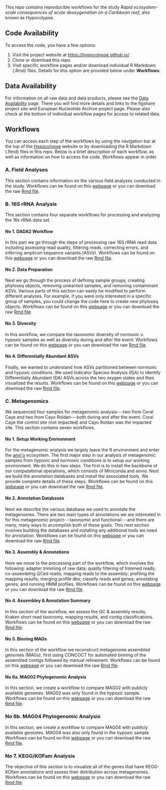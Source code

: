 This repo contains reproducible workflows for the study *Rapid ecosystem-scale consequences of acute deoxygenation on a Caribbean reef*, also known as Hypocolypse.

## Code Availability

To access the code, you have a few options:

1) Visit the project website at https://hypocolypse.github.io/.
2) Clone or download this repo. 
3) Visit specific workflow pages and/or download individual R Markdown (.Rmd) files. Details for this option are provided below under **Workflows**. 


## Data Availability

For information on all raw data and data products, please see the [Data Availability](https://hypocolypse.github.io/data-availability.html) page. There you will find more details and links to the figshare project site and European Nucleotide Archive project page. Please also check at the bottom of individual workflow pages for access to related data. 

## Workflows

You can access each step of the workflows by using the navigation bar at the top of the [Hypocolypse](https://hypocolypse.github.io/) website or by downloading the R Markdown (.Rmd) files in this repo. Below is a brief description of each workflow, as well as information on how to access the code. Workflows appear in order.

### A. Field Analyses

This section contains information on the various field analyses conducted in the study. Workflows can be found on this [webpage](https://hypocolypse.github.io/field.html) or you can download the raw [Rmd file](https://github.com/hypocolypse/web/blob/master/field.Rmd). 

### B. 16S rRNA Analysis

This section contains four separate workflows for processing and analyzing the 16s rRNA data set. 

#### No 1. DADA2 Workflow

In this part we go through the steps of processing raw 16S rRNA read data including assessing read quality, filtering reads, correcting errors, and inferring amplicon sequence variants (ASVs). Workflows can be found on this [webpage](https://hypocolypse.github.io/16s-dada2.html) or you can download the raw [Rmd file](https://github.com/hypocolypse/web/blob/master/16s-dada2.Rmd). 

#### No 2. Data Preparation

Next we go through the process of defining sample groups, creating phyloseq objects, removing unwanted samples, and removing contaminant ASVs. Various parts of this section can easily be modified to perform different analyses. For example, if you were only interested in a specific group of samples, you could change the code here to create new phyloseq objects. Workflows can be found on this [webpage](https://hypocolypse.github.io/16s-data-prep.html) or you can download the raw [Rmd file](https://github.com/hypocolypse/web/blob/master/16s-data-prep.Rmd). 


#### No 3. Diversity

In this workflow, we compare  the taxonomic diversity of normoxic v. hypoxic samples as well as diversity during and after the event. Workflows can be found on this [webpage](https://hypocolypse.github.io/16s-water.html) or you can download the raw [Rmd file](https://github.com/hypocolypse/web/blob/master/16s-water.Rmd). 

#### No 4. Differentially Abundant ASVs

Finally, we wanted to understand how ASVs partitioned between normoxic and hypoxic conditions. We used Indicator Species Analysis (ISA) to identify Differentially Abundant (DA) ASVs across the two oxygen states and then visualized the results. Workflows can be found on this [webpage](https://hypocolypse.github.io/16s-da-asvs.html) or you can download the raw [Rmd file](https://github.com/hypocolypse/web/blob/master/16s-da-asvs.Rmd). 

### C. Metagenomics

We sequenced four samples for metagenomic analysis---two from Coral Caye and two from Cayo Roldan---both during and after the event. Coral Caye the control site (not impacted) and Cayo Roldan was the impacted site. This section contains seven workflows. 

#### No 1. Setup Working Environment

For the metagenomic analysis we largely leave the R environment and enter the [anvi'o](http://merenlab.org/software/anvio/) ecosystem. The first major step in our analysis of  metagenomic samples from hypoxic and normoxic conditions is to setup our working environment. We do this in two steps. The first is to install the backbone of our computational operations, which consists of Miniconda and anvio. Next we build the annotation databases and install the associated tools. We provide complete details of these steps. Workflows can be found on this [webpage](https://hypocolypse.github.io/mg-setup.html) or you can download the raw [Rmd file](https://github.com/hypocolypse/web/blob/master/mg-setup.Rmd). 

#### No 2. Annotation Databases

Next we describe the various database we used to annotate the metagenomes. There are two main types of annotations we are interested in for this metagenomic project---taxonomic and functional---and there are many, many ways to accomplish both of these goals. This next section involves building the databases and installing any additional tools we need for annotation. Workflows can be found on this [webpage](https://hypocolypse.github.io/mg-databases.html) or you can download the raw [Rmd file](https://github.com/hypocolypse/web/blob/master/mg-databases.Rmd). 

#### No 3. Assembly & Annotations

Here we move to the processing part of the workflow, which involves the following: adapter trimming of raw data; quality filtering of trimmed reads; co-assembling  QCed reads; mapping reads to the assembly; profiling the mapping results; merging profile dbs; classify reads and genes; annotating genes; and running HMM profiles. Workflows can be found on this [webpage](https://hypocolypse.github.io/mg-workflow-1.html) or you can download the raw [Rmd file](https://github.com/hypocolypse/web/blob/master/mg-workflow-1.Rmd). 

#### No 4. Assembley & Annotation Summary

In this section of the workflow, we assess the QC & assembly results, Kraken short read taxonomy, mapping results, and contig classifications. Workflows can be found on this [webpage](https://hypocolypse.github.io/mg-workflow-2.html) or you can download the raw [Rmd file](https://github.com/hypocolypse/web/blob/master/mg-workflow-2.Rmd). 


#### No 5. Binning MAGs

In this section of the workflow we reconstruct metagenome assembled genomes (MAGs), first using CONCOCT for automated binning of the assembled contigs followed by manual refinement. Workflows can be found on this [webpage](https://hypocolypse.github.io/mg-binning.html) or you can download the raw [Rmd file](https://github.com/hypocolypse/web/blob/master/mg-binning.Rmd). 

#### No 6a. MAG02 Phylogenomic Analysis

In this section, we create a workflow to compare MAG02 with publicly available genomes. MAG02 was only found in the hypoxic sample. Workflows can be found on this [webpage](https://hypocolypse.github.io/mag02-phylogenomics.html) or you can download the raw [Rmd file](https://github.com/hypocolypse/web/blob/master/mag02-phylogenomics.Rmd). 

### No 6b. MAG04 Phylogenomic Analysis

In this section, we create a workflow to compare MAG04 with publicly available genomes. MAG04 was also only found in the hypoxic sample. Workflows can be found on this [webpage](https://hypocolypse.github.io/mag04-phylogenomics.html) or you can download the raw [Rmd file](https://github.com/hypocolypse/web/blob/master/mag04-phylogenomics.Rmd). 

### No 7. KEGG/KOFam Analysis

The objective of this section is to visualize all of the genes that have KEGG-KOfam annotations and assess their distribution across metagenomes. Workflows can be found on this [webpage](https://hypocolypse.github.io/mg-function.html) or you can download the raw [Rmd file](https://github.com/hypocolypse/web/blob/master/mg-function.Rmd). 
